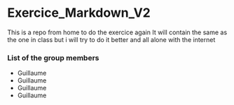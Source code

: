 # Exercice_Markdown_V2
This is a repo from home to do the exercice again
It will contain the same as the one in class but i will try to do it better and all alone with the internet
### List of the group members
- Guillaume
- Guillaume
- Guillaume
- Guillaume

